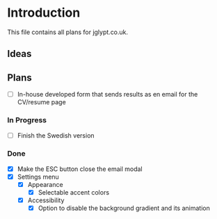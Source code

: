 # Introduction 

This file contains all plans for jglypt.co.uk.

## Ideas

## Plans

- [ ] In-house developed form that sends results as en email for the CV/resume page

### In Progress

- [ ] Finish the Swedish version

### Done

- [x] Make the ESC button close the email modal  
- [x] Settings menu
  - [x] Appearance   
    - [x] Selectable accent colors
  - [x] Accessibility
    - [x] Option to disable the background gradient and its animation